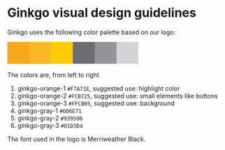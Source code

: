 # Ginkgo visual design guidelines

Ginkgo uses the following color palette based on our logo:

![color palette](./color-palette.png)

The colors are, from left to right
1. ginkgo-orange-1 `#F7A71E`, suggested use: highlight color
2. ginkgo-orange-2 `#FCB725`, suggested use: small elements like buttons
3. ginkgo-orange-3 `#FFCB05`, suggested use: background
4. ginkgo-gray-1 `#6D6E71`
5. ginkgo-gray-2 `#939598`
6. ginkgo-gray-3 `#D1D3D4`

The font used in the logo is Merriweather Black.
